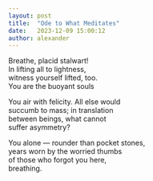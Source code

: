 ```yaml
---
layout: post
title:  "Ode to What Meditates"
date:   2023-12-09 15:00:12
author: alexander
---
```


Breathe, placid stalwart!  
In lifting all to lightness,  
witness yourself lifted, too.  
You are the buoyant souls  
  
You air with felicity. All else would  
succumb to mass; in translation   
between beings, what cannot  
suffer asymmetry?  
  
You alone — rounder than pocket stones,  
years worn by the worried thumbs  
of those who forgot you here,  
breathing.  
